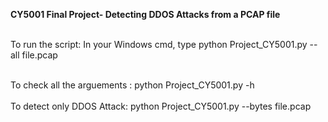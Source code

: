 <b>CY5001 Final Project- Detecting DDOS Attacks from a PCAP file</b></br> 

 <br> To run the script:
 In your Windows cmd, type python Project_CY5001.py --all file.pcap </br>
 
 <br> To check all the arguements : python Project_CY5001.py -h </br>
 <br> To detect only DDOS Attack: python Project_CY5001.py --bytes file.pcap </br>
 
 
